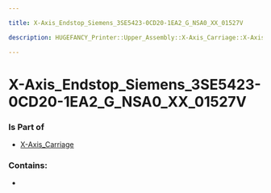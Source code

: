 ```yaml
---

title: X-Axis_Endstop_Siemens_3SE5423-0CD20-1EA2_G_NSA0_XX_01527V

description: HUGEFANCY_Printer::Upper_Assembly::X-Axis_Carriage::X-Axis_Endstop_Siemens_3SE5423-0CD20-1EA2_G_NSA0_XX_01527V

---
```

# X-Axis_Endstop_Siemens_3SE5423-0CD20-1EA2_G_NSA0_XX_01527V
<script>
    var geoarray = '{"X-Axis_Endstop_Siemens_3SE5423-0CD20-1EA2_G_NSA0_XX_01527V": {}}';
</script>
<script>
    var basepath = '/assets/HUGEFANCY_Printer/Upper_Assembly/X-Axis_Carriage/';
</script>
<link rel="stylesheet" href="/css/container.css">

<div id="container"></div>

<!-- these are the required scripts for the three.js scene -->
<script src="/lib/three.min.js"></script>
<script src="/lib/OrbitControls.js"></script>
<script src="/lib/RectAreaLightUniformsLib.js"></script>
<!-- this is your app's lib file -->
<script src="/lib/triceratops_app.js"></script>
### Is Part of
- [X-Axis_Carriage](../X-Axis_Carriage)  

### Contains:
- [](./X-Axis_Endstop_Siemens_3SE5423-0CD20-1EA2_G_NSA0_XX_01527V/)


